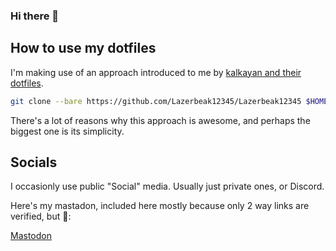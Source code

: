 ### Hi there 👋

<!--
**Lazerbeak12345/Lazerbeak12345** is a ✨ _special_ ✨ repository because its `README.md` (this file) appears on your GitHub profile.

Here are some ideas to get you started:

- 🔭 I’m currently working on ...
- 🌱 I’m currently learning ...
- 👯 I’m looking to collaborate on ...
- 🤔 I’m looking for help with ...
- 💬 Ask me about ...
- 📫 How to reach me: ...
- 😄 Pronouns: ...
- ⚡ Fun fact: ...
-->

## How to use my dotfiles

I'm making use of an approach introduced to me by [kalkayan and their dotfiles](https://github.com/kalkayan/dotfiles).

```bash
git clone --bare https://github.com/Lazerbeak12345/Lazerbeak12345 $HOME/.dotfiles
```

There's a lot of reasons why this approach is awesome, and perhaps the biggest one is its simplicity.

## Socials

I occasionly use public "Social" media. Usually just private ones, or Discord.

Here's my mastadon, included here mostly because only 2 way links are verified, but 🤷:

<a rel="me" href="https://mastodon.social/@lazerbeak12345">Mastodon</a>
